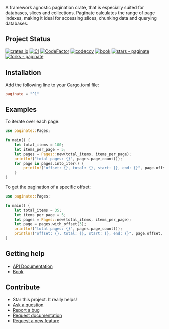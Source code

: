 A framework agnostic pagination crate, that is especially suited for databases, slices and collections. Paginate calculates the range of page indexes, making it ideal for accessing slices, chunking data and querying databases.


## Project Status

[![crates.io](https://img.shields.io/crates/v/paginate.svg)](https://crates.io/crates/paginate)
[![CI](https://github.com/daniel-samson/paginate/actions/workflows/ci.yml/badge.svg?branch=main)](https://github.com/daniel-samson/paginate/actions/workflows/ci.yml)
[![CodeFactor](https://www.codefactor.io/repository/github/daniel-samson/paginate/badge)](https://www.codefactor.io/repository/github/daniel-samson/paginate)
[![codecov](https://codecov.io/gh/daniel-samson/paginate/branch/main/graph/badge.svg)](https://codecov.io/gh/daniel-samson/paginate)
[![book](https://img.shields.io/badge/Book-Latest-blue)](https://daniel-samson.github.io/paginate-docs/)
[![stars - paginate](https://img.shields.io/github/stars/daniel-samson/paginate?style=social)](https://github.com/daniel-samson/paginate)
[![forks - paginate](https://img.shields.io/github/forks/daniel-samson/paginate?style=social)](https://github.com/daniel-samson/paginate)

## Installation
Add the following line to your Cargo.toml file:

```toml
paginate = "^1"
```

## Examples


To iterate over each page:

```rust
use paginate::Pages;

fn main() {
    let total_items = 100;
    let items_per_page = 5;
    let pages = Pages::new(total_items, items_per_page);
    println!("total pages: {}", pages.page_count());
    for page in pages.into_iter() {
        println!("offset: {}, total: {}, start: {}, end: {}", page.offset, page.length, page.start, page.end);
    }
}
```

To get the pagination of a specific offset:
```rust
use paginate::Pages;

fn main() {
    let total_items = 35;
    let items_per_page = 5;
    let pages = Pages::new(total_items, items_per_page);
    let page = pages.with_offset(3);
    println!("total pages: {}", pages.page_count());
    println!("offset: {}, total: {}, start: {}, end: {}", page.offset, page.length, page.start, page.end);
}
```

## Getting help

- [API Documentation](https://docs.rs/paginate/latest/paginate/)
- [Book](https://daniel-samson.github.io/paginate-docs/)


## Contribute

- Star this project. It really helps!
- [Ask a question](https://github.com/daniel-samson/paginate/issues/new?assignees=&labels=question&template=question.md&title=Question%3A+)
- [Report a bug](https://github.com/daniel-samson/paginate/issues/new?assignees=&labels=bug&template=bug_report.md&title=Bug+Report%3A+)
- [Request documentation](https://github.com/daniel-samson/paginate/issues/new?assignees=&labels=documentation&template=documentation.md&title=Needs+Documentation%3A+)
- [Request a new feature](https://github.com/daniel-samson/paginate/issues/new?assignees=&labels=enhancement&template=feature_request.md&title=)

